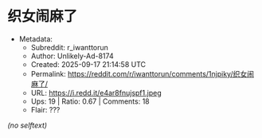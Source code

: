 # 织女闹麻了

- Metadata:
  - Subreddit: r_iwanttorun
  - Author: Unlikely-Ad-8174
  - Created: 2025-09-17 21:14:58 UTC
  - Permalink: https://reddit.com/r/iwanttorun/comments/1njpiky/织女闹麻了/
  - URL: https://i.redd.it/e4ar8fnujspf1.jpeg
  - Ups: 19 | Ratio: 0.67 | Comments: 18
  - Flair: ???

_(no selftext)_
